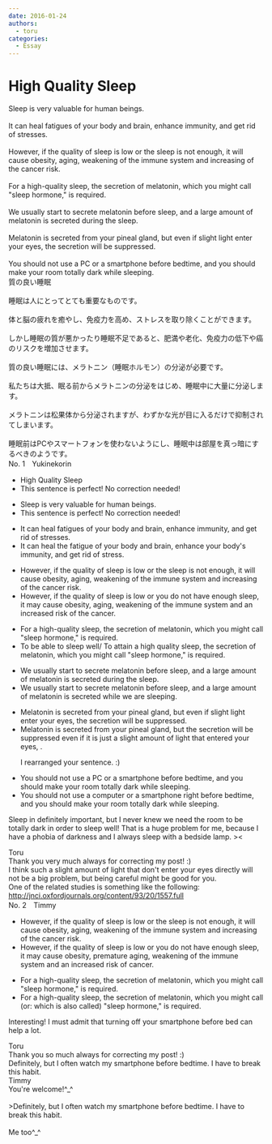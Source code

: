 ```yaml
---
date: 2016-01-24
authors:
  - toru
categories:
  - Essay
---
```


<h1 id="subject_show">High Quality Sleep</h1>
<div class="date" hidden>Jan 24, 2016 17:39</div>
<div id="post"><div id="body_show_ori">
Sleep is very valuable for human beings.<br/><br/>It can heal fatigues of your body and brain, enhance immunity, and get rid of stresses.<br/><br/>However, if the quality of sleep is low or the sleep is not enough, it will cause obesity, aging, weakening of the immune system and increasing of the cancer risk.<br/><br/>For a high-quality sleep, the secretion of melatonin, which you might call "sleep hormone," is required.<br/><br/>We usually start to secrete melatonin before sleep, and a large amount of melatonin is secreted during the sleep.<br/><br/>Melatonin is secreted from your pineal gland, but even if slight light enter your eyes, the secretion will be suppressed.<br/><br/>You should not use a PC or a smartphone before bedtime, and you should make your room totally dark while sleeping.
</div></div>

<!-- more -->

<div id="post_ja"><div id="body_show_mo">
質の良い睡眠<br/><br/>睡眠は人にとってとても重要なものです。<br/><br/>体と脳の疲れを癒やし、免疫力を高め、ストレスを取り除くことができます。<br/><br/>しかし睡眠の質が悪かったり睡眠不足であると、肥満や老化、免疫力の低下や癌のリスクを増加させます。<br/><br/>質の良い睡眠には、メラトニン（睡眠ホルモン）の分泌が必要です。<br/><br/>私たちは大抵、眠る前からメラトニンの分泌をはじめ、睡眠中に大量に分泌します。<br/><br/>メラトニンは松果体から分泌されますが、わずかな光が目に入るだけで抑制されてしまいます。<br/><br/>睡眠前はPCやスマートフォンを使わないようにし、睡眠中は部屋を真っ暗にするべきのようです。
</div></div>
<div id="block"><div class="first_name"> No. 1　<span class="just_name">Yukinekorin</span></div><div id="block2">
<ul class="correction_field">
<li class="incorrect">High Quality Sleep</li>
<li class="corrected perfect">This sentence is perfect! No correction needed!</li>
</ul>
<ul class="correction_field">
<li class="incorrect">Sleep is very valuable for human beings.</li>
<li class="corrected perfect">This sentence is perfect! No correction needed!</li>
</ul>
<ul class="correction_field">
<li class="incorrect">It can heal fatigues of your body and brain, enhance immunity, and get rid of stresses.</li>
<li class="corrected correct">
It can heal <span class="f_blue">the fatigue </span>of your body and brain, enhance <span class="f_blue">your body's </span>immunity, and get rid of <span class="f_blue">stress</span>.
</li>
</ul>
<ul class="correction_field">
<li class="incorrect">However, if the quality of sleep is low or the sleep is not enough, it will cause obesity, aging, weakening of the immune system and increasing of the cancer risk.</li>
<li class="corrected correct">
However, if the quality of sleep is low or <span class="f_blue">you do not have enough sleep</span>, it <span class="f_blue">may cause</span> obesity, aging, weakening of the immune system and <span class="f_blue">an increased risk </span>of the cancer.
</li>
</ul>
<ul class="correction_field">
<li class="incorrect">For a high-quality sleep, the secretion of melatonin, which you might call "sleep hormone," is required.</li>
<li class="corrected correct">
<span class="f_blue">To be able to sleep well/ To attain a high quality sleep</span>, the secretion of melatonin, which you might call "sleep hormone," is required.
</li>
</ul>
<ul class="correction_field">
<li class="incorrect">We usually start to secrete melatonin before sleep, and a large amount of melatonin is secreted during the sleep.</li>
<li class="corrected correct">
We usually start to secrete melatonin before sleep, and a large amount of melatonin is secreted <span class="f_blue">while we are sleeping</span>.
</li>
</ul>
<ul class="correction_field">
<li class="incorrect">Melatonin is secreted from your pineal gland, but even if slight light enter your eyes, the secretion will be suppressed.</li>
<li class="corrected correct">
Melatonin is secreted from your pineal gland, but the secretion will be suppressed even if <span class="f_blue">it is just a slight amount of light that entered </span>your eyes, .
<p class="correction_comment">I rearranged your sentence. :)</p>
</li>
</ul>
<ul class="correction_field">
<li class="incorrect">You should not use a PC or a smartphone before bedtime, and you should make your room totally dark while sleeping.</li>
<li class="corrected correct">
You should not use a <span class="f_blue">computer </span>or a smartphone <span class="f_blue">right </span>before bedtime, and you should make your room totally dark while sleeping.
</li>
</ul>
<p class="comment_small">
 Sleep in definitely important, but I never knew we need the room to be totally dark in order to sleep well! That is a huge problem for me, because I have a phobia of darkness and I always sleep with a bedside lamp. &gt;&lt;
</p>

</div><div class="name"><span class="just_name">Toru</span><br>
Thank you very much always for correcting my post! :)<br/>I think such a slight amount of light that don't enter your eyes directly will not be a big problem, but being careful might be good for you.<br/>One of the related studies is something like the following:<br/><a href="http://jnci.oxfordjournals.org/content/93/20/1557.full" target="_blank">http://jnci.oxfordjournals.org/content/93/20/1557.full</a>
</div>
</div>
<div id="block"><div class="first_name"> No. 2　<span class="just_name">Timmy</span></div><div id="block2">
<ul class="correction_field">
<li class="incorrect">However, if the quality of sleep is low or the sleep is not enough, it will cause obesity, aging, weakening of the immune system and increasing of the cancer risk.</li>
<li class="corrected correct">
However, if the quality of sleep is low or you do not have enough sleep, it may cause obesity, <span class="f_blue">premature </span>aging, weakening of the immune system and an increased risk of cancer.
</li>
</ul>
<ul class="correction_field">
<li class="incorrect">For a high-quality sleep, the secretion of melatonin, which you might call "sleep hormone," is required.</li>
<li class="corrected correct">
For a high-quality sleep, the secretion of melatonin, which you might call (or: <span class="f_blue">which is also called</span>) "sleep hormone," is required.
</li>
</ul>
<p class="comment_small">
 Interesting! I must admit that turning off your smartphone before bed can help a lot.
</p>

</div><div class="name"><span class="just_name">Toru</span><br>
Thank you so much always for correcting my post! :)<br/>Definitely, but I often watch my smartphone before bedtime. I have to break this habit.
</div>
<div class="name"><span class="just_name">Timmy</span><br>
You're welcome!^_^<br/><br/>&gt;Definitely, but I often watch my smartphone before bedtime. I have to break this habit.<br/><br/>Me too^_^
</div>
</div>
